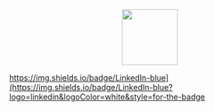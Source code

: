 <div id="header" align="center">
  <img src="https://media.giphy.com/media/M9gbBd9nbDrOTu1Mqx/giphy.gif" width="100"/>
</div>

https://img.shields.io/badge/LinkedIn-blue](https://img.shields.io/badge/LinkedIn-blue?logo=linkedin&logoColor=white&style=for-the-badge
